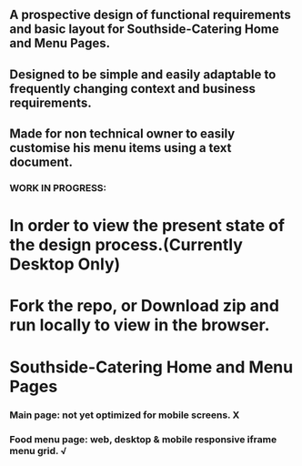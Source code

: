 ## A prospective design of functional requirements and basic layout for Southside-Catering Home and Menu Pages.
## Designed to be simple and easily adaptable to frequently changing context and business requirements.
## Made for non technical owner to easily customise his menu items using a text document.

### WORK IN PROGRESS:
# In order to view the present state of the design process.(Currently Desktop Only) 
# Fork the repo, or Download zip and run locally to view in the browser.

# Southside-Catering Home and Menu Pages 

### Main page: not yet optimized for mobile screens.  X
### Food menu page: web, desktop & mobile responsive iframe menu grid.  √
